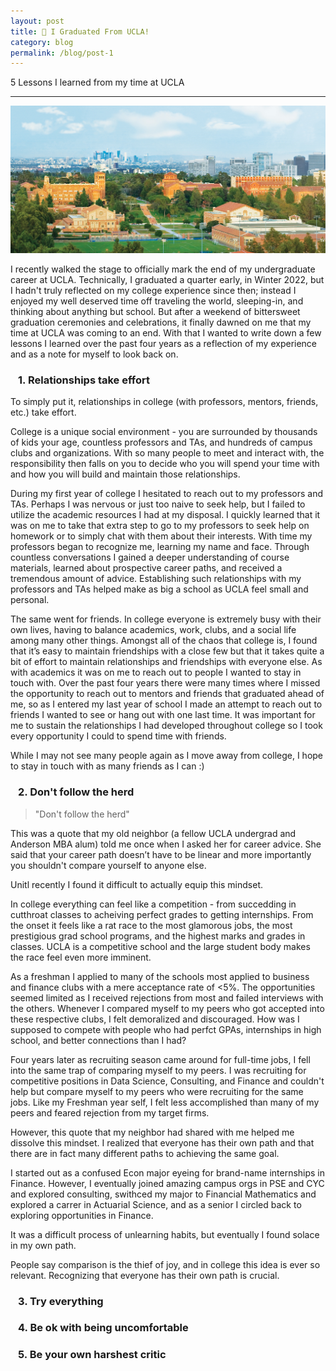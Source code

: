 ```yaml
---
layout: post
title: 🐻 I Graduated From UCLA!
category: blog
permalink: /blog/post-1
---
```


5 Lessons I learned from my time at UCLA

----

![campus.jpeg](/blog/assets/images/campus.jpeg)


I recently walked the stage to officially mark the end of my undergraduate career at UCLA. Technically, I graduated a quarter early, in Winter 2022, but I hadn't truly reflected on my college experience since then; instead I enjoyed my well deserved time off traveling the world, sleeping-in, and thinking about anything but school. But after a weekend of bittersweet graduation ceremonies and celebrations, it finally dawned on me that my time at UCLA was coming to an end. With that I wanted to write down a few lessons I learned over the past four years as a reflection of my experience and as a note for myself to look back on. 

### &ensp; 1. Relationships take effort
To simply put it, relationships in college (with professors, mentors, friends, etc.) take effort. 

College is a unique social environment - you are surrounded by thousands of kids your age, countless professors and TAs, and hundreds of campus clubs and organizations. With so many people to meet and interact with, the responsibility then falls on you to decide who you will spend your time with and how you will build and maintain those relationships.

During my first year of college I hesitated to reach out to my professors and TAs. Perhaps I was nervous or just too naive to seek help, but I failed to utilize the academic resources I had at my disposal. I quickly learned that it was on me to take that extra step to go to my professors to seek help on homework or to simply chat with them about their interests. With time my professors began to recognize me, learning my name and face. Through countless conversations I gained a deeper understanding of course materials, learned about prospective career paths, and received a tremendous amount of advice. Establishing such relationships with my professors and TAs helped make as big a school as UCLA feel small and personal. 

The same went for friends. In college everyone is extremely busy with their own lives, having to balance academics, work, clubs, and a social life among many other things. Amongst all of the chaos that college is, I found that it’s easy to maintain friendships with a close few but that it takes quite a bit of effort to maintain relationships and friendships with everyone else. As with academics it was on me to reach out to people I wanted to stay in touch with. Over the past four years there were many times where I missed the opportunity to reach out to mentors and friends that graduated ahead of me, so as I entered my last year of school I made an attempt to reach out to friends I wanted to see or hang out with one last time. It was important for me to sustain the relationships I had developed throughout college so I took every opportunity I could to spend time with friends.

While I may not see many people again as I move away from college, I hope to stay in touch with as many friends as I can :)

### &ensp; 2. Don't follow the herd

> "Don't follow the herd"

This was a quote that my old neighbor (a fellow UCLA undergrad and Anderson MBA alum) told me once when I asked her for career advice. She said that your career path doesn’t have to be linear and more importantly you shouldn't compare yourself to anyone else. 

Unitl recently I found it difficult to actually equip this mindset.

In college everything can feel like a competition - from succedding in cutthroat classes to acheiving perfect grades to getting internships. From the onset it feels like a rat race to the most glamorous jobs, the most prestigious grad school programs, and the highest marks and grades in classes. UCLA is a competitive school and the large student body makes the race feel even more imminent. 

As a freshman I applied to many of the schools most applied to business and finance clubs with a mere acceptance rate of <5%. The opportunities seemed limited as I received rejections from most and failed interviews with the others. Whenever I compared myself to my peers who got accepted into these respective clubs, I felt demoralized and discouraged. How was I supposed to compete with people who had perfct GPAs, internships in high school, and better connections than I had?

Four years later as recruiting season came around for full-time jobs, I fell into the same trap of comparing myself to my peers. I was recruiting for competitive positions in Data Science, Consulting, and Finance and couldn't help but compare myself to my peers who were recruiting for the same jobs. Like my Freshman year self, I felt less accomplished than many of my peers and feared rejection from my target firms. 

However, this quote that my neighbor had shared with me helped me dissolve this mindset. I realized that everyone has their own path and that there are in fact many different paths to achieving the same goal. 

I started out as a confused Econ major eyeing for brand-name internships in Finance. However, I eventually joined amazing campus orgs in PSE and CYC and explored consulting, swithced my major to Financial Mathematics and explored a carrer in Actuarial Science, and as a senior I circled back to exploring opportunities in Finance. 

It was a difficult process of unlearning habits, but eventually I found solace in my own path. 

People say comparison is the thief of joy, and in college this idea is ever so relevant. Recognizing that everyone has their own path is crucial. 

### &ensp; 3. Try everything
### &ensp; 4. Be ok with being uncomfortable
### &ensp; 5. Be your own harshest critic